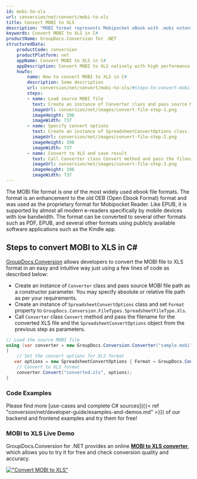 ```yaml
---
id: mobi-to-xls
url: conversion/net/convert/mobi-to-xls
title: Convert MOBI to XLS
description: "MOBI format represents Mobipocket eBook with .mobi extension. Learn how to convert MOBI to XLS file programmatically in C# language using GroupDocs.Conversion for .NET library."
keywords: Convert MOBI to XLS in C#
productName: GroupDocs.Conversion for .NET
structuredData:
    productCode: conversion
    productPlatform: net
    appName: Convert MOBI to XLS in C#
    appDescription: Convert MOBI to XLS natively with high performance using C# language and server side GroupDocs.Conversion for .NET APIs, without the use of any software like Microsoft or Open Office.
    howTo:
        name: How to convert MOBI to XLS in C# 
        description: Some description
        url: conversion/net/convert/mobi-to-xls/#steps-to-convert-mobi-to-xls-in-c
        steps:
        - name: Load source MOBI file 
          text: Create an instance of Converter class and pass source MOBI file path as a constructor parameter. You may specify absolute or relative file path as per your requirements. 
          imageUrl: conversion/net/images/convert-file-step-1.png
          imageHeight: 196
          imageWidth: 737
        - name: Specify convert options 
          text: Create an instance of SpreadsheetConvertOptions class.
          imageUrl: conversion/net/images/convert-file-step-2.png
          imageHeight: 196
          imageWidth: 737
        - name: Convert to XLS and save result 
          text: Call Converter class Convert method and pass the filename for the converted HTML file and the SpreadsheetConvertOptions object from the previous step as parameters.
          imageUrl: conversion/net/images/convert-file-step-3.png
          imageHeight: 196
          imageWidth: 737
---
```


The MOBI file format is one of the most widely used ebook file formats. The format is an enhancement to the old OEB (Open Ebook Format) format and was used as the proprietary format for Mobipocket Reader. Like EPUB, it is supported by almost all modern e-readers specifically by mobile devices with low bandwidth. The format can be converted to several other formats such as PDF, EPUB, and several other formats using publicly available software applications such as the Kindle app.

## Steps to convert MOBI to XLS in C#

[GroupDocs.Conversion](https://products.groupdocs.com/conversion/net) allows developers to convert the MOBI file to XLS format in an easy and intuitive way just using a few lines of code as described below:

* Create an instance of `Converter` class and pass source MOBI file path as a constructor parameter. You may specify absolute or relative file path as per your requirements. 
* Create an instance of `SpreadsheetConvertOptions` class and set `Format` property to `GroupDocs.Conversion.FileTypes.SpreadsheetFileType.Xls`.
* Call `Converter` class `Convert` method and pass the filename for the converted XLS file and the `SpreadsheetConvertOptions` object from the previous step as parameters.

```csharp
// Load the source MOBI file
using (var converter = new GroupDocs.Conversion.Converter("sample.mobi"))
{
    // Set the convert options for XLS format
   var options = new SpreadsheetConvertOptions { Format = GroupDocs.Conversion.FileTypes.SpreadsheetFileType.Xls };
    // Convert to XLS format
    converter.Convert("converted.xls", options);
}
```

### Code Examples

Please find more [use-cases and complete C# sources]({{< ref "conversion/net/developer-guide/examples-and-demos.md" >}}) of our backend and frontend examples and try them for free!

### MOBI to XLS Live Demo

GroupDocs.Conversion for .NET provides an online [**MOBI to XLS converter**](https://products.groupdocs.app/conversion/mobi-to-xls), which allows you to try it for free and check conversion quality and accuracy.

[!["Convert MOBI to XLS"](conversion/net/images/convert-to-xls/convert-mobi-to-xls.png)](https://products.groupdocs.app/conversion/mobi-to-xls)